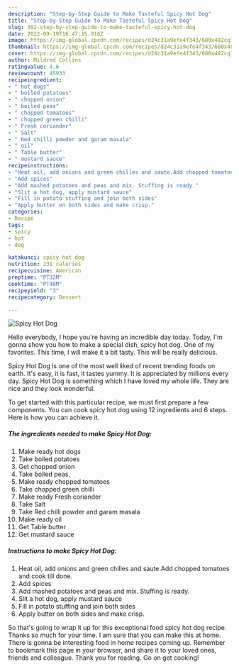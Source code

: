 ```yaml
---
description: "Step-by-Step Guide to Make Tasteful Spicy Hot Dog"
title: "Step-by-Step Guide to Make Tasteful Spicy Hot Dog"
slug: 302-step-by-step-guide-to-make-tasteful-spicy-hot-dog
date: 2022-09-19T16:47:15.916Z
image: https://img-global.cpcdn.com/recipes/d24c31a9efe4f343/680x482cq70/spicy-hot-dog-recipe-main-photo.jpg
thumbnail: https://img-global.cpcdn.com/recipes/d24c31a9efe4f343/680x482cq70/spicy-hot-dog-recipe-main-photo.jpg
cover: https://img-global.cpcdn.com/recipes/d24c31a9efe4f343/680x482cq70/spicy-hot-dog-recipe-main-photo.jpg
author: Mildred Collins
ratingvalue: 4.6
reviewcount: 45933
recipeingredient:
- " hot dogs"
- " boiled potatoes"
- " chopped onion"
- " boiled peas"
- " chopped tomatoes"
- " chopped green chilli"
- " Fresh coriander"
- " Salt"
- " Red chilli powder and garam masala"
- " oil"
- " Table butter"
- " mustard sauce"
recipeinstructions:
- "Heat oil, add onions and green chilles and saute.Add chopped tomatoes and cook till done."
- "Add spices"
- "Add mashed potatoes and peas and mix. Stuffing is ready."
- "Slit a hot dog, apply mustard sauce"
- "Fill in potato stuffing and join both sides"
- "Apply butter on both sides and make crisp."
categories:
- Recipe
tags:
- spicy
- hot
- dog

katakunci: spicy hot dog 
nutrition: 231 calories
recipecuisine: American
preptime: "PT32M"
cooktime: "PT48M"
recipeyield: "3"
recipecategory: Dessert

---
```



![Spicy Hot Dog](https://img-global.cpcdn.com/recipes/d24c31a9efe4f343/680x482cq70/spicy-hot-dog-recipe-main-photo.jpg)

Hello everybody, I hope you're having an incredible day today. Today, I'm gonna show you how to make a special dish, spicy hot dog. One of my favorites. This time, I will make it a bit tasty. This will be really delicious.



Spicy Hot Dog is one of the most well liked of recent trending foods on earth. It's easy, it is fast, it tastes yummy. It is appreciated by millions every day. Spicy Hot Dog is something which I have loved my whole life. They are nice and they look wonderful.


To get started with this particular recipe, we must first prepare a few components. You can cook spicy hot dog using 12 ingredients and 6 steps. Here is how you can achieve it.

<!--inarticleads1-->

##### The ingredients needed to make Spicy Hot Dog:

1. Make ready  hot dogs
1. Take  boiled potatoes
1. Get  chopped onion
1. Take  boiled peas,
1. Make ready  chopped tomatoes
1. Take  chopped green chilli
1. Make ready  Fresh coriander
1. Take  Salt
1. Take  Red chilli powder and garam masala
1. Make ready  oil
1. Get  Table butter
1. Get  mustard sauce




<!--inarticleads2-->

##### Instructions to make Spicy Hot Dog:

1. Heat oil, add onions and green chilles and saute.Add chopped tomatoes and cook till done.
1. Add spices
1. Add mashed potatoes and peas and mix. Stuffing is ready.
1. Slit a hot dog, apply mustard sauce
1. Fill in potato stuffing and join both sides
1. Apply butter on both sides and make crisp.




So that's going to wrap it up for this exceptional food spicy hot dog recipe. Thanks so much for your time. I am sure that you can make this at home. There is gonna be interesting food in home recipes coming up. Remember to bookmark this page in your browser, and share it to your loved ones, friends and colleague. Thank you for reading. Go on get cooking!

